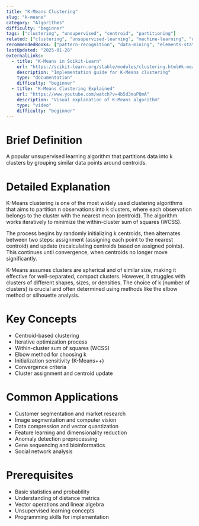 ```yaml
---
title: "K-Means Clustering"
slug: "k-means"
category: "Algorithms"
difficulty: "beginner"
tags: ["clustering", "unsupervised", "centroid", "partitioning"]
related: ["clustering", "unsupervised-learning", "machine-learning", "dimensionality-reduction"]
recommendedBooks: ["pattern-recognition", "data-mining", "elements-statistical-learning"]
lastUpdated: "2025-01-28"
externalLinks:
  - title: "K-Means in Scikit-Learn"
    url: "https://scikit-learn.org/stable/modules/clustering.html#k-means"
    description: "Implementation guide for K-Means clustering"
    type: "documentation"
    difficulty: "beginner"
  - title: "K-Means Clustering Explained"
    url: "https://www.youtube.com/watch?v=4b5d3muPQmA"
    description: "Visual explanation of K-Means algorithm"
    type: "video"
    difficulty: "beginner"
---
```


# Brief Definition
A popular unsupervised learning algorithm that partitions data into k clusters by grouping similar data points around centroids.

# Detailed Explanation
K-Means clustering is one of the most widely used clustering algorithms that aims to partition n observations into k clusters, where each observation belongs to the cluster with the nearest mean (centroid). The algorithm works iteratively to minimize the within-cluster sum of squares (WCSS).

The process begins by randomly initializing k centroids, then alternates between two steps: assignment (assigning each point to the nearest centroid) and update (recalculating centroids based on assigned points). This continues until convergence, when centroids no longer move significantly.

K-Means assumes clusters are spherical and of similar size, making it effective for well-separated, compact clusters. However, it struggles with clusters of different shapes, sizes, or densities. The choice of k (number of clusters) is crucial and often determined using methods like the elbow method or silhouette analysis.

# Key Concepts
- Centroid-based clustering
- Iterative optimization process
- Within-cluster sum of squares (WCSS)
- Elbow method for choosing k
- Initialization sensitivity (K-Means++)
- Convergence criteria
- Cluster assignment and centroid update

# Common Applications
- Customer segmentation and market research
- Image segmentation and computer vision
- Data compression and vector quantization
- Feature learning and dimensionality reduction
- Anomaly detection preprocessing
- Gene sequencing and bioinformatics
- Social network analysis

# Prerequisites
- Basic statistics and probability
- Understanding of distance metrics
- Vector operations and linear algebra
- Unsupervised learning concepts
- Programming skills for implementation